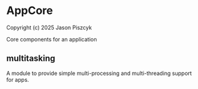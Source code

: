 # AppCore
Copyright (c) 2025 Jason Piszcyk

Core components for an application

## multitasking
A module to provide simple multi-processing and multi-threading support for apps.


